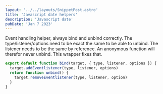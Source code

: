 ```yaml
---
layout: '../../layouts/SnippetPost.astro'
title: 'Javascript date helpers'
description: 'Javascript date'
pubDate: 'Jan 7 2023'
---
```


Event handling helper, always bind and unbind correctly. The type/listener/options need to be exact the same to be
able to unbind. The listener needs to be the same by reference. An anonymous function will therefor never unbind. This wrapper fixes that.

```javascript
export default function bind(target, { type, listener, options }) {
  target.addEventlistener(type, listener, options)
  return function unbind() {
    target.removeEventlistener(type, listener, option)
  }
}
```
